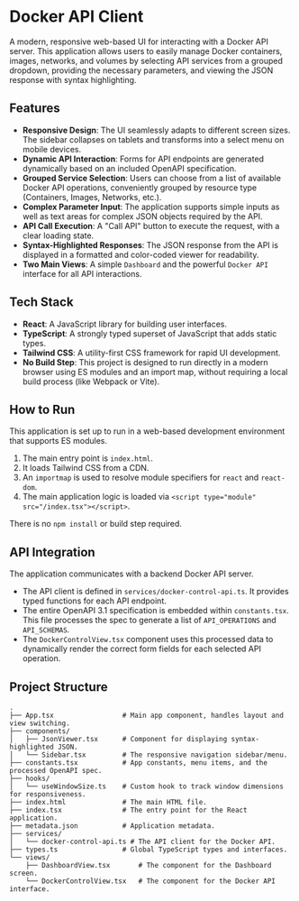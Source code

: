 
# Docker API Client

A modern, responsive web-based UI for interacting with a Docker API server. This application allows users to easily manage Docker containers, images, networks, and volumes by selecting API services from a grouped dropdown, providing the necessary parameters, and viewing the JSON response with syntax highlighting.

## Features

- **Responsive Design**: The UI seamlessly adapts to different screen sizes. The sidebar collapses on tablets and transforms into a select menu on mobile devices.
- **Dynamic API Interaction**: Forms for API endpoints are generated dynamically based on an included OpenAPI specification.
- **Grouped Service Selection**: Users can choose from a list of available Docker API operations, conveniently grouped by resource type (Containers, Images, Networks, etc.).
- **Complex Parameter Input**: The application supports simple inputs as well as text areas for complex JSON objects required by the API.
- **API Call Execution**: A "Call API" button to execute the request, with a clear loading state.
- **Syntax-Highlighted Responses**: The JSON response from the API is displayed in a formatted and color-coded viewer for readability.
- **Two Main Views**: A simple `Dashboard` and the powerful `Docker API` interface for all API interactions.

## Tech Stack

- **React**: A JavaScript library for building user interfaces.
- **TypeScript**: A strongly typed superset of JavaScript that adds static types.
- **Tailwind CSS**: A utility-first CSS framework for rapid UI development.
- **No Build Step**: This project is designed to run directly in a modern browser using ES modules and an import map, without requiring a local build process (like Webpack or Vite).

## How to Run

This application is set up to run in a web-based development environment that supports ES modules.

1.  The main entry point is `index.html`.
2.  It loads Tailwind CSS from a CDN.
3.  An `importmap` is used to resolve module specifiers for `react` and `react-dom`.
4.  The main application logic is loaded via `<script type="module" src="/index.tsx"></script>`.

There is no `npm install` or build step required.

## API Integration

The application communicates with a backend Docker API server.

- The API client is defined in `services/docker-control-api.ts`. It provides typed functions for each API endpoint.
- The entire OpenAPI 3.1 specification is embedded within `constants.tsx`. This file processes the spec to generate a list of `API_OPERATIONS` and `API_SCHEMAS`.
- The `DockerControlView.tsx` component uses this processed data to dynamically render the correct form fields for each selected API operation.

## Project Structure

```
.
├── App.tsx                 # Main app component, handles layout and view switching.
├── components/
│   ├── JsonViewer.tsx      # Component for displaying syntax-highlighted JSON.
│   └── Sidebar.tsx         # The responsive navigation sidebar/menu.
├── constants.tsx           # App constants, menu items, and the processed OpenAPI spec.
├── hooks/
│   └── useWindowSize.ts    # Custom hook to track window dimensions for responsiveness.
├── index.html              # The main HTML file.
├── index.tsx               # The entry point for the React application.
├── metadata.json           # Application metadata.
├── services/
│   └── docker-control-api.ts # The API client for the Docker API.
├── types.ts                # Global TypeScript types and interfaces.
└── views/
    ├── DashboardView.tsx       # The component for the Dashboard screen.
    └── DockerControlView.tsx   # The component for the Docker API interface.
```
